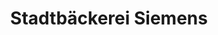 ---
title: "Stadtbäckerei Siemens"
url: /wilhelmshaven/stadtbaeckerei-siemens-posener-strasse/
shop: Bäckerei
---
